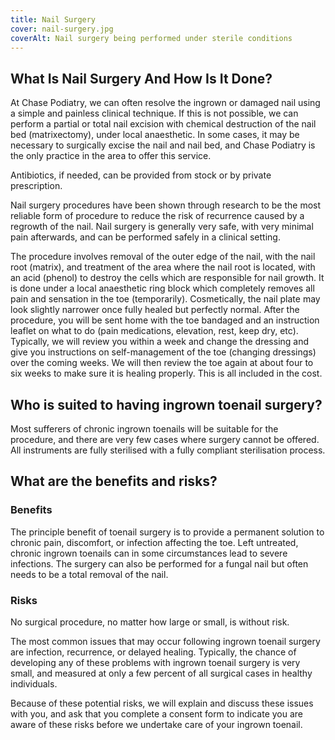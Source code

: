 ```yaml
---
title: Nail Surgery
cover: nail-surgery.jpg
coverAlt: Nail surgery being performed under sterile conditions
---
```


## What Is Nail Surgery And How Is It Done?

At Chase Podiatry, we can often resolve the ingrown or damaged nail using a simple and painless clinical technique.
If this is not possible, we can perform a partial or total nail excision with chemical destruction of the nail bed (matrixectomy),
under local anaesthetic.
In some cases, it may be necessary to surgically excise the nail and nail bed, and Chase Podiatry is the only practice in the area to offer this service.

Antibiotics, if needed, can be provided from stock or by private prescription.

Nail surgery procedures have been shown through research to be the most reliable form of procedure to reduce the risk
of recurrence caused by a regrowth of the nail. Nail surgery is generally very safe, with very minimal pain afterwards,
and can be performed safely in a clinical setting.

The procedure involves removal of the outer edge of the nail, with the nail root (matrix), and treatment of the area
where the nail root is located, with an acid (phenol) to destroy the cells which are responsible for nail growth.
It is done under a local anaesthetic ring block which completely removes all pain and sensation in the toe
(temporarily).
Cosmetically, the nail plate may look slightly narrower once fully healed but perfectly normal.
After the procedure, you will be sent home with the toe bandaged and an instruction leaflet on what to do (pain
medications, elevation, rest, keep dry, etc).
Typically,
we will review you within a week and change the dressing and give you instructions on self-management of the toe
(changing dressings) over the coming weeks.
We will then review the toe again at about four to six weeks to make sure it is healing properly.
This is all included in the cost.

## Who is suited to having ingrown toenail surgery?

Most sufferers of chronic ingrown toenails will be suitable for the procedure, and there are very few cases where surgery
cannot be offered. 
All instruments are fully sterilised with a fully compliant sterilisation process.

## What are the benefits and risks?

### Benefits

The principle benefit of toenail surgery is to provide a permanent solution to chronic pain, discomfort, or infection
affecting the toe.
Left untreated, chronic ingrown toenails can in some circumstances lead to severe infections.
The surgery can also be performed for a fungal nail but often needs to be a total removal of the nail.

### Risks

No surgical procedure, no matter how large or small, is without risk.

The most common issues that may occur following ingrown toenail surgery are infection, recurrence, or delayed healing.
Typically, the chance of developing any of these problems with ingrown toenail surgery is very small, and measured at
only a few percent of all surgical cases in healthy individuals.

Because of these potential risks, we will explain and discuss these issues with you, and ask that you complete a consent
form to indicate you are aware of these risks before we undertake care of your ingrown toenail.
